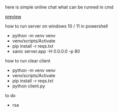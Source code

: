 here is simple online chat what can be runned in cmd

[preview](preview.png)

how to run server on windows 10 / 11 in powershell

* python -m venv venv
* venv/scripts/Activate
* pip install -r reqs.txt 
* sanic server.app -H 0.0.0.0 -p 80

how to run clear client

* python -m venv venv
* venv/scripts/Activate
* pip install -r reqs.txt 
* python client.py

to do

* rsa